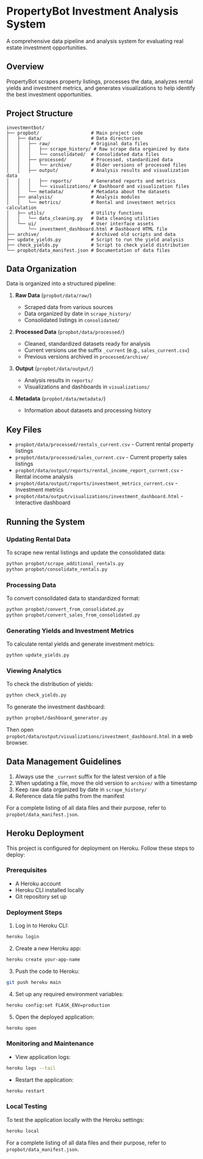# PropertyBot Investment Analysis System

A comprehensive data pipeline and analysis system for evaluating real estate investment opportunities.

## Overview

PropertyBot scrapes property listings, processes the data, analyzes rental yields and investment metrics, and generates visualizations to help identify the best investment opportunities.

## Project Structure

```
investmentbot/
├── propbot/                   # Main project code
│   ├── data/                  # Data directories
│   │   ├── raw/               # Original data files
│   │   │   ├── scrape_history/ # Raw scrape data organized by date
│   │   │   └── consolidated/  # Consolidated data files
│   │   ├── processed/         # Processed, standardized data
│   │   │   └── archive/       # Older versions of processed files
│   │   ├── output/            # Analysis results and visualization data
│   │   │   ├── reports/       # Generated reports and metrics
│   │   │   └── visualizations/ # Dashboard and visualization files
│   │   └── metadata/          # Metadata about the datasets
│   ├── analysis/              # Analysis modules
│   │   └── metrics/           # Rental and investment metrics calculation
│   ├── utils/                 # Utility functions
│   │   └── data_cleaning.py   # Data cleaning utilities
│   └── ui/                    # User interface assets
│       └── investment_dashboard.html # Dashboard HTML file
├── archive/                   # Archived old scripts and data
├── update_yields.py           # Script to run the yield analysis
├── check_yields.py            # Script to check yield distribution
└── propbot/data_manifest.json # Documentation of data files
```

## Data Organization

Data is organized into a structured pipeline:

1. **Raw Data** (`propbot/data/raw/`)
   - Scraped data from various sources
   - Data organized by date in `scrape_history/`
   - Consolidated listings in `consolidated/`

2. **Processed Data** (`propbot/data/processed/`)
   - Cleaned, standardized datasets ready for analysis
   - Current versions use the suffix `_current` (e.g., `sales_current.csv`)
   - Previous versions archived in `processed/archive/`

3. **Output** (`propbot/data/output/`)
   - Analysis results in `reports/`
   - Visualizations and dashboards in `visualizations/`

4. **Metadata** (`propbot/data/metadata/`)
   - Information about datasets and processing history

## Key Files

- `propbot/data/processed/rentals_current.csv` - Current rental property listings
- `propbot/data/processed/sales_current.csv` - Current property sales listings
- `propbot/data/output/reports/rental_income_report_current.csv` - Rental income analysis
- `propbot/data/output/reports/investment_metrics_current.csv` - Investment metrics
- `propbot/data/output/visualizations/investment_dashboard.html` - Interactive dashboard

## Running the System

### Updating Rental Data

To scrape new rental listings and update the consolidated data:

```bash
python propbot/scrape_additional_rentals.py
python propbot/consolidate_rentals.py
```

### Processing Data

To convert consolidated data to standardized format:

```bash
python propbot/convert_from_consolidated.py
python propbot/convert_sales_from_consolidated.py
```

### Generating Yields and Investment Metrics

To calculate rental yields and generate investment metrics:

```bash
python update_yields.py
```

### Viewing Analytics

To check the distribution of yields:

```bash
python check_yields.py
```

To generate the investment dashboard:

```bash
python propbot/dashboard_generator.py
```

Then open `propbot/data/output/visualizations/investment_dashboard.html` in a web browser.

## Data Management Guidelines

1. Always use the `_current` suffix for the latest version of a file
2. When updating a file, move the old version to `archive/` with a timestamp
3. Keep raw data organized by date in `scrape_history/`
4. Reference data file paths from the manifest

For a complete listing of all data files and their purpose, refer to `propbot/data_manifest.json`.

## Heroku Deployment

This project is configured for deployment on Heroku. Follow these steps to deploy:

### Prerequisites

- A Heroku account
- Heroku CLI installed locally
- Git repository set up

### Deployment Steps

1. Log in to Heroku CLI:
```bash
heroku login
```

2. Create a new Heroku app:
```bash
heroku create your-app-name
```

3. Push the code to Heroku:
```bash
git push heroku main
```

4. Set up any required environment variables:
```bash
heroku config:set FLASK_ENV=production
```

5. Open the deployed application:
```bash
heroku open
```

### Monitoring and Maintenance

- View application logs:
```bash
heroku logs --tail
```

- Restart the application:
```bash
heroku restart
```

### Local Testing

To test the application locally with the Heroku settings:

```bash
heroku local
```

For a complete listing of all data files and their purpose, refer to `propbot/data_manifest.json`.